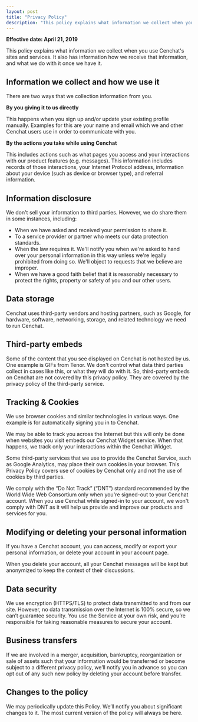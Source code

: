 ```yaml
---
layout: post
title: "Privacy Policy"
description: "This policy explains what information we collect when you use Cenchat's sites and services. It also has information how we receive that information, and what we do with it once we have it."
---
```


**Effective date: April 21, 2019**

This policy explains what information we collect when you use Cenchat's sites and services. It also has information how we receive that information, and what we do with it once we have it.

## Information we collect and how we use it

There are two ways that we collection information from you.

**By you giving it to us directly**

This happens when you sign up and/or update your existing profile manually. Examples for this are your name and email which we and other Cenchat users use in order to communicate with you.

**By the actions you take while using Cenchat**

This includes actions such as what pages you access and your interactions with our product features (e.g. messages). This information includes records of those interactions, your Internet Protocol address, information about your device (such as device or browser type), and referral information.

## Information disclosure

We don't sell your information to third parties. However, we do share them in some instances, including:

- When we have asked and received your permission to share it.
- To a service provider or partner who meets our data protection standards.
- When the law requires it. We'll notify you when we're asked to hand over your personal information in this way unless we're legally prohibited from doing so. We'll object to requests that we believe are improper.
- When we have a good faith belief that it is reasonably necessary to protect the rights, property or safety of you and our other users.

## Data storage

Cenchat uses third-party vendors and hosting partners, such as Google, for hardware, software, networking, storage, and related technology we need to run Cenchat.

## Third-party embeds

Some of the content that you see displayed on Cenchat is not hosted by us. One example is GIFs from Tenor. We don't control what data third parties collect in cases like this, or what they will do with it. So, third-party embeds on Cenchat are not covered by this privacy policy. They are covered by the privacy policy of the third-party service.

## Tracking & Cookies

We use browser cookies and similar technologies in various ways. One example is for automatically signing you in to Cenchat.

We may be able to track you across the Internet but this will only be done when websites you visit embeds our Cenchat Widget service. When that happens, we track only your interactions within the Cenchat Widget.

Some third-party services that we use to provide the Cenchat Service, such as Google Analytics, may place their own cookies in your browser. This Privacy Policy covers use of cookies by Cenchat only and not the use of cookies by third parties.

We comply with the “Do Not Track” (“DNT”) standard recommended by the World Wide Web Consortium only when you're signed-out to your Cenchat account. When you use Cenchat while signed-in to your account, we won't comply with DNT as it will help us provide and improve our products and services for you.

## Modifying or deleting your personal information

If you have a Cenchat account, you can access, modify or export your personal information, or delete your account in your account page.

When you delete your account, all your Cenchat messages will be kept but anonymized to keep the context of their discussions.

## Data security

We use encryption (HTTPS/TLS) to protect data transmitted to and from our site. However, no data transmission over the Internet is 100% secure, so we can’t guarantee security. You use the Service at your own risk, and you’re responsible for taking reasonable measures to secure your account.

## Business transfers

If we are involved in a merger, acquisition, bankruptcy, reorganization or sale of assets such that your information would be transferred or become subject to a different privacy policy, we’ll notify you in advance so you can opt out of any such new policy by deleting your account before transfer.

## Changes to the policy

We may periodically update this Policy. We’ll notify you about significant changes to it. The most current version of the policy will always be here.
